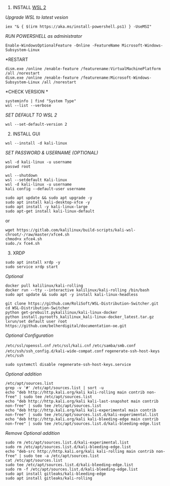 1. INSTALL [WSL 2](https://aka.ms/PSWindows)

*Upgrade WSL to latest vesion*
~~~
iex "& { $(irm https://aka.ms/install-powershell.ps1) } -UseMSI"
~~~

*RUN POWERSHELL as administrator*
~~~
Enable-WindowsOptionalFeature -Online -FeatureName Microsoft-Windows-Subsystem-Linux
~~~

*RESTART
~~~
dism.exe /online /enable-feature /featurename:VirtualMachinePlatform /all /norestart
dism.exe /online /enable-feature /featurename:Microsoft-Windows-Subsystem-Linux /all /norestart
~~~

*CHECK VERSION *
~~~
systeminfo | find "System Type"
wsl --list --verbose
~~~

*SET DEFAULT TO WSL 2*
~~~
wsl --set-default-version 2
~~~
2. INSTALL GUI
~~~
wsl --install -d kali-linux
~~~

*SET PASSWORD & USERNAME (OPTIONAL)*
~~~
wsl -d kali-linux -u username
passwd root
~~~
~~~
wsl --shutdown
wsl --setdefault Kali-linux
wsl -d kali-linux -u username
kali config --default-user username
~~~
~~~
sudo apt update && sudo apt upgrade -y
sudo apt install kali-desktop-xfce -y
sudo apt install -y kali-linux-large
sudo apt-get install kali-linux-default
~~~
or
~~~
wget https://gitlab.com/kalilinux/build-scripts/kali-wsl-chroot/-/raw/master/xfce4.sh
chmod+x xfce4.sh
sudo./x fce4.sh
~~~

3. XRDP
~~~
sudo apt install xrdp -y
sudo service xrdp start
~~~

*Optional*
~~~
docker pull kalilinux/kali-rolling
docker run --tty --interactive kalilinux/kali-rolling /bin/bash
sudo apt update && sudo apt -y install kali-linux-headless
~~~
~~~
git clone https://github.com/RoliSoft/WSL-Distribution-Switcher.git
cd WSL-Distribution-Switcher
python get-prebuilt.pykalilinux/kali-linux-docker
python install.pyrootfs_kalilinux_kali-linux-docker_latest.tar.gz
lxrun/set default user root
https://github.com/belherdigital/documentation-oe.git
~~~

*Optional Configuration*

`/etc/ssl/openssl.cnf`
`/etc/ssl/kali.cnf`
`/etc/samba/smb.conf`
`/etc/ssh/ssh_config.d/kali-wide-compat.conf`
`regenerate-ssh-host-keys`
`/etc/ssh`

~~~
sudo systemctl disable regenerate-ssh-host-keys.service
~~~

*Optional addition*
~~~
/etc/apt/sources.list
grep -v '#' /etc/apt/sources.list | sort -u
echo "deb http://http.kali.org/kali kali-rolling main contrib non-free" | sudo tee /etc/apt/sources.list
echo "deb http://http.kali.org/kali kali-last-snapshot main contrib non-free" | sudo tee /etc/apt/sources.list
echo "deb http://http.kali.org/kali kali-experimental main contrib non-free" | sudo tee /etc/apt/sources.list.d/kali-experimental.list
echo "deb http://http.kali.org/kali kali-bleeding-edge main contrib non-free" | sudo tee /etc/apt/sources.list.d/kali-bleeding-edge.list
~~~

*Remove Optional addition*
~~~
sudo rm /etc/apt/sources.list.d/kali-experimental.list
sudo rm /etc/apt/sources.list.d/kali-bleeding-edge.list
echo "deb-src http://http.kali.org/kali kali-rolling main contrib non-free" | sudo tee -a /etc/apt/sources.list
cat /etc/apt/sources.list
sudo tee /etc/apt/sources.list.d/kali-bleeding-edge.list
sudo rm -f /etc/apt/sources.list.d/kali-bleeding-edge.list
sudo apt install gitleaks/kali-bleeding-edge
sudo apt install gitleaks/kali-rolling
~~~
